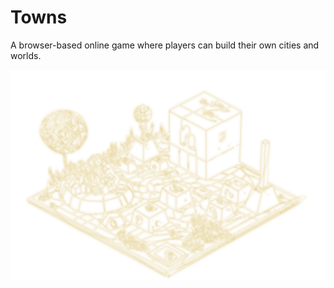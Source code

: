 # Towns

A browser-based online game where players can build their own cities and worlds.

<!-- [🛰] Tags: `WebGL` -->

[![Tile of online game](./Pavol_Hejn_isometric_game_as_a_coloring_book_black_and_white_il_b1cde821-101c-4d3f-ad5b-1f345d4009c5.svg)](https://towns.cz/)
